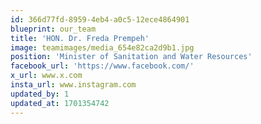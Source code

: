 ```yaml
---
id: 366d77fd-8959-4eb4-a0c5-12ece4864901
blueprint: our_team
title: 'HON. Dr. Freda Prempeh'
image: teamimages/media_654e82ca2d9b1.jpg
position: 'Minister of Sanitation and Water Resources'
facebook_url: 'https://www.facebook.com/'
x_url: www.x.com
insta_url: www.instagram.com
updated_by: 1
updated_at: 1701354742
---
```

